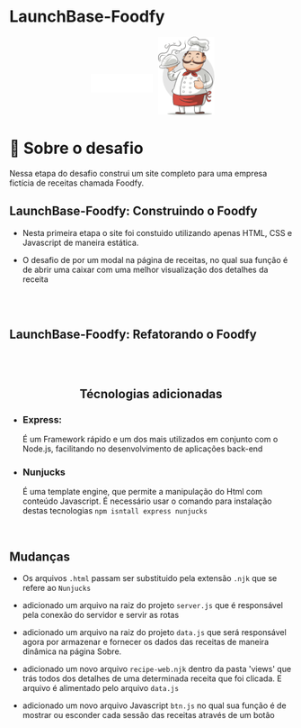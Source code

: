 # LaunchBase-Foodfy

<div align="center">
   <img src="assets/logoB.png" width="110px" style="margin:40px 6px">
   <img src="assets/chef.png" width="100px">
</div>

# 🚀 Sobre o desafio

Nessa etapa do desafio construi um site completo para uma empresa fictícia de receitas chamada Foodfy.

## LaunchBase-Foodfy: Construindo o Foodfy

- Nesta primeira etapa o site foi constuido utilizando apenas HTML, CSS e Javascript de maneira estática.

- O desafio de por um modal na página de receitas, no qual sua função é de abrir uma caixar com uma melhor visualização dos detalhes da receita

<br></br>

## LaunchBase-Foodfy: Refatorando o Foodfy

<br></br>

<h2 align="center"> Técnologias adicionadas </h2>

- ### Express:
  É um Framework rápido e um dos mais utilizados em conjunto com o Node.js, facilitando no desenvolvimento de aplicações back-end

- ### Nunjucks
  É uma template engine, que permite a manipulação do Html com conteúdo Javascript.
É necessário usar o comando para instalação destas tecnologias <code>npm isntall express nunjucks</code> 

<br>

## Mudanças

- Os arquivos `.html` passam ser substituido pela extensão `.njk` que se refere ao `Nunjucks`

- adicionado um arquivo na raiz do projeto `server.js` que é responsável pela conexão do servidor e servir as rotas

- adicionado um arquivo na raiz do projeto `data.js` que será responsável agora por armazenar e fornecer os dados das receitas de maneira dinâmica na página Sobre.

- adicionado um novo arquivo `recipe-web.njk` dentro da pasta 'views' que trás todos dos detalhes de uma determinada receita que foi clicada. E arquivo é alimentado pelo arquivo `data.js`

- adicionado um novo arquivo Javascript `btn.js` no qual sua função é de mostrar ou esconder cada sessão das receitas através de um botão

<br/>
